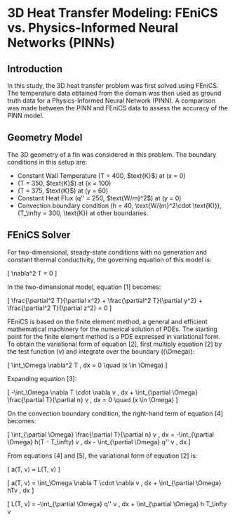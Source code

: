 # 3D Heat Transfer Modeling: FEniCS vs. Physics-Informed Neural Networks (PINNs)

## Introduction

In this study, the 3D heat transfer problem was first solved using FEniCS. The temperature data obtained from the domain was then used as ground truth data for a Physics-Informed Neural Network (PINN). A comparison was made between the PINN and FEniCS data to assess the accuracy of the PINN model.

## Geometry Model

The 3D geometry of a fin was considered in this problem. The boundary conditions in this setup are:
- Constant Wall Temperature \(T = 400\, \$text{K}$\) at \(x = 0\)
- \(T = 350\, \$text{K}$\) at \(x = 100\)
- \(T = 375\, \$text{K}$\) at \(y = 60\)
- Constant Heat Flux \(q'' = 250\, \$text{W/m}^2$\) at \(y = 0\)
- Convection boundary condition \(h = 40\, \text{W/(m}^2\cdot \text{K)}\), \(T_\infty = 300\, \text{K}\) at other boundaries.

## FEniCS Solver

For two-dimensional, steady-state conditions with no generation and constant thermal conductivity, the governing equation of this model is:

\[
\nabla^2 T = 0
\]

In the two-dimensional model, equation [1] becomes:

\[
\frac{\partial^2 T}{\partial x^2} + \frac{\partial^2 T}{\partial y^2} + \frac{\partial^2 T}{\partial z^2} = 0
\]

FEniCS is based on the finite element method, a general and efficient mathematical machinery for the numerical solution of PDEs. The starting point for the finite element method is a PDE expressed in variational form. To obtain the variational form of equation [2], first multiply equation [2] by the test function \(v\) and integrate over the boundary (\(\Omega\)):

\[
\int_\Omega \nabla^2 T \, dx = 0 \quad (x \in \Omega)
\]

Expanding equation [3]:

\[
-\int_\Omega \nabla T \cdot \nabla v \, dx + \int_{\partial \Omega} \frac{\partial T}{\partial n} v \, dx = 0 \quad (x \in \Omega)
\]

On the convection boundary condition, the right-hand term of equation [4] becomes:

\[
\int_{\partial \Omega} \frac{\partial T}{\partial n} v \, dx = -\int_{\partial \Omega} h(T - T_\infty) v \, dx - \int_{\partial \Omega} q'' v \, dx
\]

From equations [4] and [5], the variational form of equation [2] is:

\[
a(T, v) = L(T, v)
\]

\[
a(T, v) = \int_\Omega \nabla T \cdot \nabla v \, dx + \int_{\partial \Omega} hTv \, dx
\]

\[
L(T, v) = -\int_{\partial \Omega} q'' v \, dx + \int_{\partial \Omega} h T_\infty v
